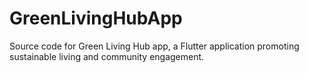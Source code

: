 # GreenLivingHubApp
Source code for Green Living Hub app, a Flutter application promoting sustainable living and community engagement.
